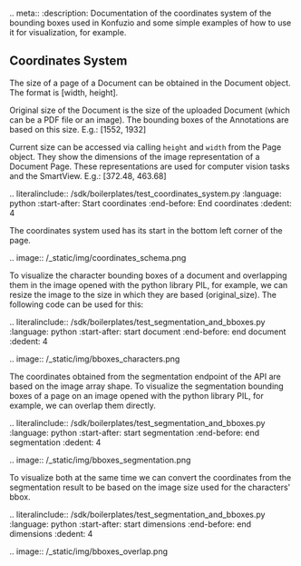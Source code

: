 .. meta::
   :description: Documentation of the coordinates system of the bounding boxes used in Konfuzio and some simple examples of how to use it for visualization, for example.

## Coordinates System

The size of a page of a Document can be obtained in the Document object.
The format is [width, height].

Original size of the Document is the size of the uploaded Document (which can be a PDF file or an image). The bounding 
boxes of the Annotations are based on this size.
   E.g.: [1552, 1932]


Current size can be accessed via calling `height` and `width` from the Page object. They show the dimensions of the 
image representation of a Document Page. These representations are used for computer vision tasks and the SmartView.
   E.g.: [372.48, 463.68]

.. literalinclude:: /sdk/boilerplates/test_coordinates_system.py
   :language: python
   :start-after: Start coordinates
   :end-before: End coordinates
   :dedent: 4


The coordinates system used has its start in the bottom left corner of the page.

.. image:: /_static/img/coordinates_schema.png


To visualize the character bounding boxes of a document and overlapping them in the image opened with the python
library PIL, for example, we can resize the image to the size in which they are based (original_size).
The following code can be used for this:

.. literalinclude:: /sdk/boilerplates/test_segmentation_and_bboxes.py
   :language: python
   :start-after: start document
   :end-before: end document
   :dedent: 4

.. image:: /_static/img/bboxes_characters.png

The coordinates obtained from the segmentation endpoint of the API are based on the image array shape.
To visualize the segmentation bounding boxes of a page on an image opened with the python library PIL, for example,
we can overlap them directly.

.. literalinclude:: /sdk/boilerplates/test_segmentation_and_bboxes.py
   :language: python
   :start-after: start segmentation
   :end-before: end segmentation
   :dedent: 4

.. image:: /_static/img/bboxes_segmentation.png

To visualize both at the same time we can convert the coordinates from the segmentation result to be based on the image
size used for the characters' bbox.

.. literalinclude:: /sdk/boilerplates/test_segmentation_and_bboxes.py
   :language: python
   :start-after: start dimensions
   :end-before: end dimensions
   :dedent: 4

.. image:: /_static/img/bboxes_overlap.png
